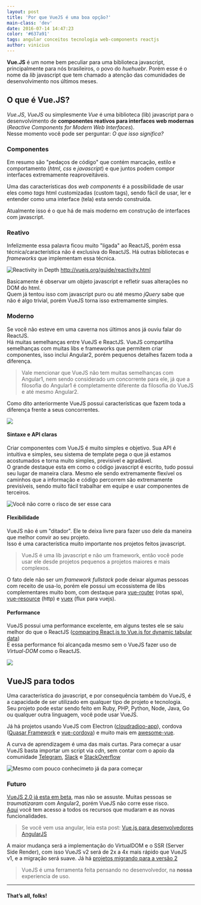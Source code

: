 ```yaml
---
layout: post
title: 'Por que VueJS é uma boa opção?'
main-class: 'dev'
date: 2016-07-14 14:47:23 
color: '#637a91'
tags: angular conceitos tecnologia web-components reactjs
author: vinicius
---
```


**Vue.JS** é um nome bem peculiar para uma biblioteca javascript, principalmente para nós brasileiros, o povo do *huehuebr*. Porém esse é o nome da *lib* javascript que tem chamado a atenção das comunidades de desenvolvimento nos últimos meses.

## O que é Vue.JS?
*Vue.JS*, *VueJS* ou simplesmente *Vue* é uma biblioteca (lib) javascript para o desenvolvimento de **componentes reativos para interfaces web modernas** (*Reactive Components for Modern Web Interfaces*).  
Nesse momento você pode ser perguntar: *O que isso significa?* 

### Componentes
Em resumo são "pedaços de código" que contém marcação, estilo e comportamento (*html*, *css* e *javascript*) e que juntos podem compor interfaces extremamente reaproveitáveis.

Uma das características dos *web components* é a possibilidade de usar eles como *tags* html customizadas (custom tags), sendo fácil de usar, ler e entender como uma interface (tela) esta sendo construída.

<script src="https://gist.github.com/anonymous/4397aed356af3a3bf6c1795b9978264b.js"></script>

Atualmente isso é o que há de mais moderno em construção de interfaces com javascript.

### Reativo
Infelizmente essa palavra ficou muito "ligada" ao ReactJS, porém essa técnica/característica não é exclusiva do ReactJS. Há outras bibliotecas e *frameworks* que implementam essa técnica.

![Reactivity in Depth](/content/images/2016/07/vue-reativo.png)
http://vuejs.org/guide/reactivity.html

Basicamente é observar um objeto javascript e refletir suas alterações no DOM do html.  
Quem já tentou isso com javascript puro ou até mesmo *jQuery* sabe que não é algo trivial, porém VueJS torna isso extremamente simples.

### Moderno

Se você não esteve em uma caverna nos últimos anos já ouviu falar do ReactJS.  
Há muitas semelhanças entre VueJS e ReactJS. VueJS compartilha semelhanças com muitas libs e frameworks que permitem criar componentes, isso inclui Angular2, porém pequenos detalhes fazem toda a diferença.

> Vale mencionar que VueJS não tem muitas semelhanças com Angular1, nem sendo considerado um concorrente para ele, já que a filosofia do Angular1 é completamente diferente da filosofia do VueJS e até mesmo Angular2.  

Como dito anteriormente VueJS possui características que fazem toda a diferença frente a seus concorrentes.

![](http://i.giphy.com/Qg1LsECZlMynS.gif)

#### Sintaxe e API claras
Criar componentes com VueJS é muito simples e objetivo. Sua API é intuitiva e simples, seu sistema de template pega o que já estamos acostumados e torna muito simples, previsível e agradável.   
O grande destaque esta em como o código javascript é escrito, tudo possui seu lugar de maneira clara. Mesmo ele sendo extremamente flexível os caminhos que a informação e código percorrem são extremamente previsíveis, sendo muito fácil trabalhar em equipe e usar componentes de terceiros.

![Você não corre o risco de ser esse cara](http://i.giphy.com/YFkpsHWCsNUUo.gif)

#### Flexibilidade
VueJS não é um "ditador". Ele te deixa livre para fazer uso dele da maneira que melhor convir ao seu projeto.   
Isso é uma característica muito importante nos projetos feitos  javascript.

> VueJS é uma lib javascript e não um framework, então você pode usar ele desde projetos pequenos a projetos maiores e mais complexos.

O fato dele não ser um *framework fullstack* pode deixar algumas pessoas com receito de usa-lo, porém ele possui um ecossistema de libs complementares muito bom, com destaque para [vue-router](https://github.com/vuejs/vue-router) (rotas spa), [vue-resource](https://github.com/vuejs/vue-resource) (http) e [vuex](https://github.com/vuejs/vuex) (flux para vuejs).

#### Performance
VueJS possui uma performance excelente, em alguns testes ele se saiu melhor do que o ReactJS ([comparing React.js to Vue.js for dynamic tabular data](https://engineering.footballradar.com/from-a-react-point-of-vue-comparing-reactjs-to-vuejs-for-dynamic-tabular-data/))  
E essa performance foi alcançada mesmo sem o VueJS fazer uso de *Virtual-DOM* como o ReactJS.

![](http://i.giphy.com/5rUNdEUmimikM.gif)

## VueJS para todos
Uma característica do javascript, e por consequência também do VueJS, é a capacidade de ser utilizado em qualquer tipo de projeto e tecnologia.   
Seu projeto pode estar sendo feito em Ruby, PHP, Python, Node, Java, Go ou qualquer outra linguagem, você pode usar VueJS.

Já há projetos usando VueJS com Electron ([cloudradioo-app](https://github.com/devfake/cloudradioo-app)), cordova ([Quasar Framework](http://quasar-framework.org/) e [vue-cordova](https://github.com/didierfranc/vue-cordova)) e muito mais em  [awesome-vue](https://github.com/vuejs/awesome-vue).

A curva de aprendizagem é uma das mais curtas. Para começar a usar VueJS basta importar um script via *cdn*, sem contar com o apoio da comunidade [Telegram](https://telegram.me/vuejsbrasil), [Slack](slack.vuejs-brasil.com.br) e [StackOverflow](http://pt.stackoverflow.com/questions/tagged/vuejs)

![Mesmo com pouco conhecimeto já da para começar](http://i.giphy.com/s0z685OFhWyuk.gif)

### Futuro
[VueJS 2.0 já esta em beta](https://twitter.com/vuejs/status/751173451554095105), mas não se assuste. Muitas pessoas se *traumatizaram* com Angular2, porém VueJS não corre esse risco.   
[Aqui](https://github.com/vuejs/vue/issues/2873) você tem acesso a todos os recursos que mudaram e as novas funcionalidades.

> Se você vem usa angular, leia esta post: [Vue.js para desenvolvedores AngularJS](http://www.vuejs-brasil.com.br/vue-js-para-desenvolvedores-angularjs-parte-1-logica-de-templates/)

A maior mudança será a implementação do VirtualDOM e o SSR (Server Side Render), com isso VueJS v2 será de 2x a 4x mais rápido que VueJS v1, e a migração será suave. Já há [projetos migrando para a versão 2](https://twitter.com/notphanan/status/751302784603918336) 

> VueJS é uma ferramenta feita pensando no desenvolvedor, na **nossa** experiencia de uso.

---------------
#### That’s all, folks!

